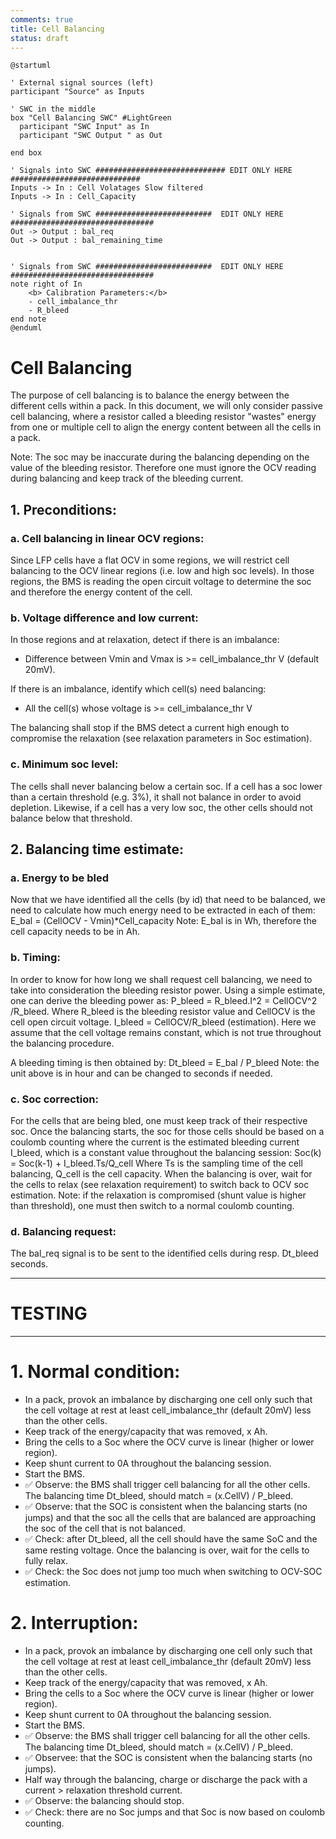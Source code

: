```yaml
---
comments: true
title: Cell Balancing
status: draft
---
```



```puml
@startuml

' External signal sources (left)
participant "Source" as Inputs

' SWC in the middle   
box "Cell Balancing SWC" #LightGreen
  participant "SWC Input" as In
  participant "SWC Output " as Out

end box

' Signals into SWC ############################# EDIT ONLY HERE #############################
Inputs -> In : Cell Volatages Slow filtered
Inputs -> In : Cell_Capacity

' Signals from SWC ##########################  EDIT ONLY HERE ################################
Out -> Output : bal_req
Out -> Output : bal_remaining_time


' Signals from SWC ##########################  EDIT ONLY HERE ################################
note right of In 
    <b> Calibration Parameters:</b>
    - cell_imbalance_thr
    - R_bleed
end note
@enduml

```
# Cell Balancing

The purpose of cell balancing is to balance the energy between the different cells within a pack. In this document, we will only consider passive cell balancing, where a resistor called a bleeding resistor "wastes" energy
from one or multiple cell to align the energy content between all the cells in a pack.

Note: The soc may be inaccurate during the balancing depending on the value of the bleeding resistor. Therefore one must ignore the OCV reading during balancing and keep track of the bleeding current.


## 1. Preconditions:

### a. Cell balancing in linear OCV regions:

Since LFP cells have a flat OCV in some regions, we will restrict cell balancing to the OCV linear regions (i.e. low and high soc levels).
In those regions, the BMS is reading the open circuit voltage to determine the soc and therefore the energy content of the cell.

### b. Voltage difference and low current:

In those regions and at relaxation, detect if there is an imbalance:
- Difference between Vmin and Vmax is >= cell_imbalance_thr V (default 20mV).

If there is an imbalance, identify which cell(s) need balancing:
- All the cell(s) whose voltage is >= cell_imbalance_thr V

The balancing shall stop if the BMS detect a current high enough to compromise the relaxation (see relaxation parameters in Soc estimation).

### c. Minimum soc level:

The cells shall never balancing below a certain soc. If a cell has a soc lower than a certain threshold (e.g. 3%), it shall not balance in order to avoid depletion. Likewise, if a cell has a very low soc, the other cells should not balance below that threshold.

## 2. Balancing time estimate:

### a. Energy to be bled

Now that we have identified all the cells (by id) that need to be balanced, we need to calculate how much energy need to be extracted in each of them:
E_bal = (CellOCV - Vmin)*Cell_capacity 
Note: E_bal is in Wh, therefore the cell capacity needs to be in Ah.

### b. Timing:

In order to know for how long we shall request cell balancing, we need to take into consideration the bleeding resistor power. Using a simple estimate, one can derive the bleeding power as:
P_bleed = R_bleed.I^2 = CellOCV^2 /R_bleed. Where R_bleed is the bleeding resistor value and CellOCV is the cell open circuit voltage.
I_bleed = CellOCV/R_bleed (estimation).
Here we assume that the cell voltage remains constant, which is not true throughout the balancing procedure.

A bleeding timing is then obtained by:
Dt_bleed = E_bal / P_bleed
Note: the unit above is in hour and can be changed to seconds if needed.

### c. Soc correction:

For the cells that are being bled, one must keep track of their respective soc. Once the balancing starts, the soc for those cells should be based on a coulomb counting where the current is
the estimated bleeding current I_bleed, which is a constant value throughout the balancing session:
Soc(k) = Soc(k-1) + I_bleed.Ts/Q_cell
Where Ts is the sampling time of the cell balancing, Q_cell is the cell capacity.
When the balancing is over, wait for the cells to relax (see relaxation requirement) to switch back to OCV soc estimation.
Note: if the relaxation is compromised (shunt value is higher than threshold), one must then switch to a normal coulomb counting.

### d. Balancing request:

The bal_req signal is to be sent to the identified cells during resp. Dt_bleed seconds.


-------------------------------------------------------------------------------------------------------------------------------------------------------------------------------------------------------------------------
# TESTING
-------------------------------------------------------------------------------------------------------------------------------------------------------------------------------------------------------------------------

# 1. Normal condition:
- In a pack, provok an imbalance by discharging one cell only such that the cell voltage at rest at least cell_imbalance_thr (default 20mV) less than the other cells.
- Keep track of the energy/capacity that was removed, x Ah.
- Bring the cells to a Soc where the OCV curve is linear (higher or lower region).
- Keep shunt current to 0A throughout the balancing session.
- Start the BMS.
- ✅ Observe: the BMS shall trigger cell balancing for all the other cells. The balancing time Dt_bleed, should match = (x.CellV) / P_bleed.
- ✅ Observe: that the SOC is consistent when the balancing starts (no jumps) and that the soc all the cells that are balanced are approaching the soc of the cell that is not balanced.
- ✅ Check: after Dt_bleed, all the cell should have the same SoC and the same resting voltage.
Once the balancing is over, wait for the cells to fully relax.
- ✅ Check: the Soc does not jump too much when switching to OCV-SOC estimation.

# 2. Interruption:
- In a pack, provok an imbalance by discharging one cell only such that the cell voltage at rest at least cell_imbalance_thr (default 20mV) less than the other cells.
- Keep track of the energy/capacity that was removed, x Ah.
- Bring the cells to a Soc where the OCV curve is linear (higher or lower region).
- Keep shunt current to 0A throughout the balancing session.
- Start the BMS.
- ✅ Observe: the BMS shall trigger cell balancing for all the other cells. The balancing time Dt_bleed, should match = (x.CellV) / P_bleed.
- ✅ Observee: that the SOC is consistent when the balancing starts (no jumps).
- Half way through the balancing, charge or discharge the pack with a current > relaxation threshold current.
- ✅ Observe: the balancing should stop.
- ✅ Check: there are no Soc jumps and that Soc is now based on coulomb counting.
